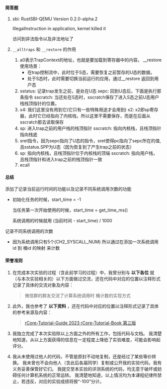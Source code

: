 #### 简答题

1. sbi: RustSBI-QEMU Version 0.2.0-alpha.2

   IllegalInstruction in application, kernel killed it

   访问到非法指令以及非法地址了
2. `__alltraps` 和 `__restore` 的作用

   1. a0表示TrapContext的地址，也就是要加载到寄存器中的内容。
      __restore使用场景：
      + 在trap控制流中，此时位于S态，需要恢复之前暂存的U态的数据。
      + 处于S态时，此时需要切换当前运行的应用，通过__restore 返回到用户态
   2. sstatus: 记录trap发生之前，是处在U态
      sepc: 回到U态后，下面是执行那条指令
      sscratch: 当还处在S态时，sscratch保存了进入S态之前U态用户栈栈顶指针的位置。
   3. x4: 我们这里没有用到它(它只有一些特殊用途才会用到)
      x2: x2即sp寄存器，此时它已经指向了内核栈，所以这里不需要保存，而是在后面从sscratch那去读取保存
   4. sp: 进入trap之前的用户栈的栈顶指针
      sscratch: 指向内核栈，且栈顶指针指向栈底
   5. sret指令，因为sepc指向了U态的指令，sret使得pc指向了sepc所在的值, 且sstatus.SPP为U态（因为恢复到了产生trap之前的状态）
   6. sp: 指向内核栈，且栈顶指针位于内核栈的顶端
      sscratch: 指向用户栈，且栈顶指针和进入trap之前的栈顶指针一致
   7. ecall

#### 总结

添加了记录当前运行时间的功能以及记录不同系统调用次数的功能

+ 初始化任务的时候，start_time = -1

  当任务第一次开始使用的时候，start_time = get_time_ms()

  系统调用的时候就用 (当前时间 - start_time) / 1000

记录不同系统调用的次数

+ 因为系统调用只有5个(CH2_SYSCALL_NUM) 所以通过在添加一次系统调用id 到 桶id 的映射 来计数

#### 荣誉准则

1. 在完成本次实验的过程（含此前学习的过程）中，我曾分别与 **以下各位** 就（与本次实验相关的）以下方面做过交流，还在代码中对应的位置以注释形式记录了具体的交流对象及内容：

   > 微信群的群友交流了计算系统调用时 桶计数的实现方式
   >
2. 此外，我也参考了 **以下资料** ，还在代码中对应的位置以注释形式记录了具体的参考来源及内容：

   > [rCore-Tutorial-Guide 2023
   > rCore-Tutorial-Book 第三版](https://rcore-os.cn/rCore-Tutorial-Book-v3/index.html#rcore-tutorial-book)
   >
3. 我独立完成了本次实验除以上方面之外的所有工作，包括代码与文档。 我清楚地知道，从以上方面获得的信息在一定程度上降低了实验难度，可能会影响起评分。
4. 我从未使用过他人的代码，不管是原封不动地复制，还是经过了某些等价转换。 我未曾也不会向他人（含此后各届同学）复制或公开我的实验代码，我有义务妥善保管好它们。 我提交至本实验的评测系统的代码，均无意于破坏或妨碍任何计算机系统的正常运转。 我清楚地知道，以上情况均为本课程纪律所禁止，若违反，对应的实验成绩将按“-100”分计。
